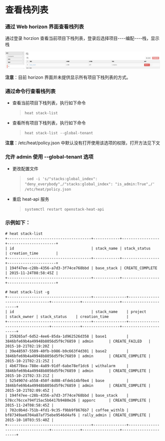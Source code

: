 # 查看栈列表


### 通过 Web horizon 界面查看栈列表

通过登录 horzion 查看当前项目下栈列表，登录后选择项目----编配----栈，显示栈

 ![stack_list](../Picture/stack_list.png)

**注意**：目前 horizon 界面并未提供显示所有项目下栈列表的方式。

### 通过命令行查看栈列表

* 查看当前项目下栈列表，执行如下命令

  > ```heat stack-list```

* 查看所有项目下栈列表，执行如下命令

  > ```heat stack-list --global-tenant```

**注意**：/etc/heat/policy.json 中默认没有打开使用该选项的权限，打开方法见下文

### 允许 admin 使用 --global-tenant 选项

* 更改配置文件

  > ``` sed -i 's/"stacks:global_index": "deny_everybody",/"stacks:global_index": "is_admin:True",/' /etc/heat/policy.json```

* 重启 heat-api 服务

  > ``` systemctl restart openstack-heat-api ```

### 示例如下：

```
# heat stack-list
+--------------------------------------+------------+-----------------+----------------------+
| id                                   | stack_name | stack_status    | creation_time        |
+--------------------------------------+------------+-----------------+----------------------+
| 194f47ee-c28b-4356-a7d3-3f74ce768bbd | base_stack | CREATE_COMPLETE | 2015-11-24T08:58:45Z |
+--------------------------------------+------------+-----------------+----------------------+
```

```
# heat stack-list -g 
+--------------------------------------+---------------+----------------------------------+-------------+-----------------+----------------------+
| id                                   | stack_name    | project                          | stack_owner | stack_status    | creation_time        |
+--------------------------------------+---------------+----------------------------------+-------------+-----------------+----------------------+
| 259265af-6d52-4ee6-85da-1d962526d358 | base1         | 3846bfe69b4a49948b8056d5f9c76859 | admin       | CREATE_FAILED   | 2015-10-21T02:19:20Z |
| 39e48597-5509-40fb-b986-b9c663f4d301 | base2         | 3846bfe69b4a49948b8056d5f9c76859 | admin       | CREATE_COMPLETE | 2015-10-21T02:21:25Z |
| 4b6778ea-788e-4a89-91df-6abe78ef1dc6 | withalarm     | 3846bfe69b4a49948b8056d5f9c76859 | admin       | CREATE_COMPLETE | 2015-10-21T02:33:21Z |
| 5254907d-a558-450f-8d08-4fdeb14bf0e4 | base          | 3846bfe69b4a49948b8056d5f9c76859 | admin       | CREATE_COMPLETE | 2015-10-21T02:09:45Z |
| 194f47ee-c28b-4356-a7d3-3f74ce768bbd | base_stack    | 578cc76cce794f15ac5b6417b9480e26 | apporc      | CREATE_COMPLETE | 2015-11-24T08:58:45Z |
| 702c0b4d-751b-4fd1-9c35-f9bb9f8676b7 | coffee_withlb | bf87349ae6704a87af75ebe9546d4af6 | rally_admin | CREATE_COMPLETE | 2015-10-10T03:55:40Z |
+--------------------------------------+---------------+----------------------------------+-------------+-----------------+----------------------+
```
